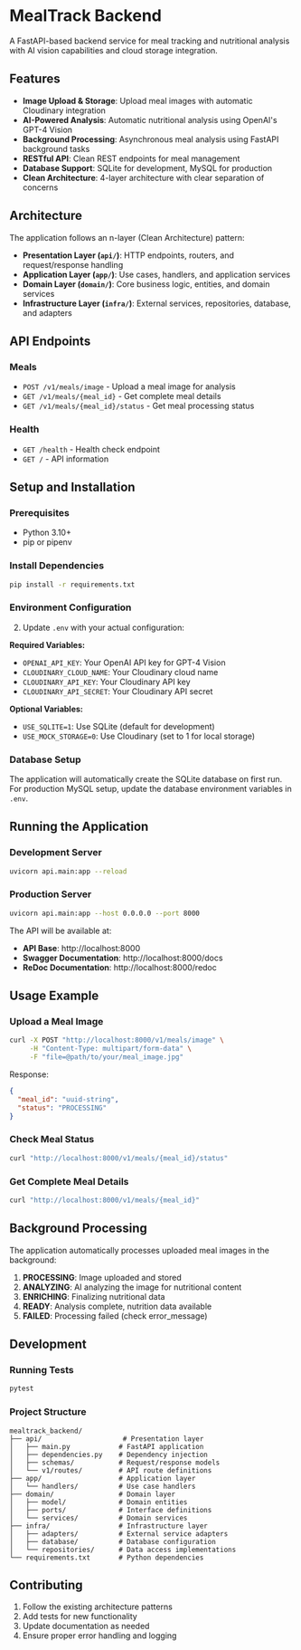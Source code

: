 # MealTrack Backend

A FastAPI-based backend service for meal tracking and nutritional analysis with AI vision capabilities and cloud storage integration.

## Features

- **Image Upload & Storage**: Upload meal images with automatic Cloudinary integration
- **AI-Powered Analysis**: Automatic nutritional analysis using OpenAI's GPT-4 Vision
- **Background Processing**: Asynchronous meal analysis using FastAPI background tasks
- **RESTful API**: Clean REST endpoints for meal management
- **Database Support**: SQLite for development, MySQL for production
- **Clean Architecture**: 4-layer architecture with clear separation of concerns

## Architecture

The application follows an n-layer (Clean Architecture) pattern:

- **Presentation Layer (`api/`)**: HTTP endpoints, routers, and request/response handling
- **Application Layer (`app/`)**: Use cases, handlers, and application services
- **Domain Layer (`domain/`)**: Core business logic, entities, and domain services
- **Infrastructure Layer (`infra/`)**: External services, repositories, database, and adapters

## API Endpoints

### Meals
- `POST /v1/meals/image` - Upload a meal image for analysis
- `GET /v1/meals/{meal_id}` - Get complete meal details
- `GET /v1/meals/{meal_id}/status` - Get meal processing status

### Health
- `GET /health` - Health check endpoint
- `GET /` - API information

## Setup and Installation

### Prerequisites
- Python 3.10+
- pip or pipenv

### Install Dependencies
```bash
pip install -r requirements.txt
```

### Environment Configuration

2. Update `.env` with your actual configuration:

**Required Variables:**
- `OPENAI_API_KEY`: Your OpenAI API key for GPT-4 Vision
- `CLOUDINARY_CLOUD_NAME`: Your Cloudinary cloud name
- `CLOUDINARY_API_KEY`: Your Cloudinary API key  
- `CLOUDINARY_API_SECRET`: Your Cloudinary API secret

**Optional Variables:**
- `USE_SQLITE=1`: Use SQLite (default for development)
- `USE_MOCK_STORAGE=0`: Use Cloudinary (set to 1 for local storage)

### Database Setup

The application will automatically create the SQLite database on first run. For production MySQL setup, update the database environment variables in `.env`.

## Running the Application

### Development Server
```bash
uvicorn api.main:app --reload
```

### Production Server
```bash
uvicorn api.main:app --host 0.0.0.0 --port 8000
```

The API will be available at:
- **API Base**: http://localhost:8000
- **Swagger Documentation**: http://localhost:8000/docs
- **ReDoc Documentation**: http://localhost:8000/redoc

## Usage Example

### Upload a Meal Image
```bash
curl -X POST "http://localhost:8000/v1/meals/image" \
     -H "Content-Type: multipart/form-data" \
     -F "file=@path/to/your/meal_image.jpg"
```

Response:
```json
{
  "meal_id": "uuid-string",
  "status": "PROCESSING"
}
```

### Check Meal Status
```bash
curl "http://localhost:8000/v1/meals/{meal_id}/status"
```

### Get Complete Meal Details
```bash
curl "http://localhost:8000/v1/meals/{meal_id}"
```

## Background Processing

The application automatically processes uploaded meal images in the background:

1. **PROCESSING**: Image uploaded and stored
2. **ANALYZING**: AI analyzing the image for nutritional content
3. **ENRICHING**: Finalizing nutritional data
4. **READY**: Analysis complete, nutrition data available
5. **FAILED**: Processing failed (check error_message)

## Development

### Running Tests
```bash
pytest
```

### Project Structure
```
mealtrack_backend/
├── api/                    # Presentation layer
│   ├── main.py            # FastAPI application
│   ├── dependencies.py    # Dependency injection
│   ├── schemas/           # Request/response models
│   └── v1/routes/         # API route definitions
├── app/                   # Application layer
│   └── handlers/          # Use case handlers
├── domain/                # Domain layer
│   ├── model/             # Domain entities
│   ├── ports/             # Interface definitions
│   └── services/          # Domain services
├── infra/                 # Infrastructure layer
│   ├── adapters/          # External service adapters
│   ├── database/          # Database configuration
│   └── repositories/      # Data access implementations
└── requirements.txt       # Python dependencies
```

## Contributing

1. Follow the existing architecture patterns
2. Add tests for new functionality
3. Update documentation as needed
4. Ensure proper error handling and logging 